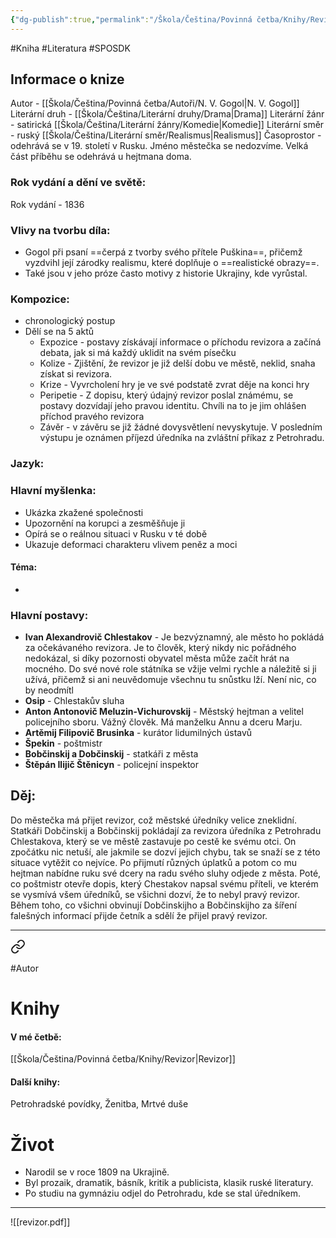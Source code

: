 ```yaml
---
{"dg-publish":true,"permalink":"/Škola/Čeština/Povinná četba/Knihy/Revizor/","created":"1980-01-01T00:00:00.000+01:00","updated":"2024-03-18T08:54:40.490+01:00"}
---
```


#Kniha #Literatura #SPOSDK
## Informace o knize
Autor -  [[Škola/Čeština/Povinná četba/Autoři/N. V. Gogol\|N. V. Gogol]]
Literární druh - [[Škola/Čeština/Literární druhy/Drama\|Drama]]
Literární žánr -  satirická [[Škola/Čeština/Literární žánry/Komedie\|Komedie]]
Literární směr - ruský [[Škola/Čeština/Literární směr/Realismus\|Realismus]]
Časoprostor -  odehrává se v 19. století v Rusku. Jméno městečka se nedozvíme. Velká část příběhu se odehrává u hejtmana doma.
### Rok vydání a dění ve světě:
Rok vydání - 1836
### Vlivy na tvorbu díla:
- Gogol při psaní ==čerpá z tvorby svého přítele Puškina==, přičemž vyzdvihl její zárodky realismu, které doplňuje o ==realistické obrazy==.
- Také jsou v jeho próze často motivy z historie Ukrajiny, kde vyrůstal.
### Kompozice:
- chronologický postup
- Dělí se na 5 aktů
	- Expozice - postavy získávají informace o příchodu revizora a začíná debata, jak si má každý uklidit na svém písečku
	- Kolize - Zjištění, že revizor je již delší dobu ve městě, neklid, snaha získat si revizora.
	- Krize - Vyvrcholení hry je ve své podstatě zvrat děje na konci hry
	- Peripetie - Z dopisu, který údajný revizor poslal známému, se postavy dozvídají jeho pravou identitu. Chvíli na to je jim ohlášen příchod pravého revizora
	- Závěr - v závěru se již žádné dovysvětlení nevyskytuje. V posledním výstupu je oznámen příjezd úředníka na zvláštní příkaz z Petrohradu.
### Jazyk:

### Hlavní myšlenka:
- Ukázka zkažené společnosti
- Upozornění na korupci a zesměšňuje ji
- Opírá se o reálnou situaci v Rusku v té době
- Ukazuje deformaci charakteru vlivem peněz a moci
#### Téma:
 - 
### Hlavní postavy:
- __Ivan Alexandrovič Chlestakov__ - Je bezvýznamný, ale město ho pokládá za očekávaného revizora. Je to člověk, který nikdy nic pořádného nedokázal, si díky pozornosti obyvatel města může začít hrát na mocného. Do své nové role státníka se vžije velmi rychle a náležitě si ji užívá, přičemž si ani neuvědomuje všechnu tu snůstku lží. Není nic, co by neodmítl
- __Osip__ - Chlestakův sluha
- __Anton Antonovič Meluzin-Vichurovskij__ - Městský hejtman a velitel policejního sboru. Vážný člověk. Má manželku Annu a dceru Marju.
- __Artěmij Filipovič Brusinka__ - kurátor lidumilných ústavů
- __Špekin__ - poštmistr
- __Bobčinskij a Dobčinskij__ - statkáři z města
- __Štěpán Ilijič Štěnicyn__ - policejní inspektor
## Děj:
Do městečka má přijet revizor, což městské úředníky velice zneklidní. Statkáři Dobčinskij a Bobčinskij pokládají za revizora úředníka z Petrohradu Chlestakova, který se ve městě zastavuje po cestě ke svému otci. On zpočátku nic netuší, ale jakmile se dozví jejich chybu, tak se snaží se z této situace vytěžit co nejvíce. Po přijmutí různých úplatků a potom co mu hejtman nabídne ruku své dcery na radu svého sluhy odjede z města. Poté, co poštmistr otevře dopis, který Chestakov napsal svému příteli, ve kterém se vysmívá všem úředníků, se všichni dozví, že to nebyl pravý revizor. Během toho, co všichni obvinují Dobčinskijho a Bobčinskijho za šíření falešných informací přijde četník a sdělí že přijel pravý revizor.
___

<div class="transclusion internal-embed is-loaded"><a class="markdown-embed-link" href="/skola/cestina/povinna-cetba/autori/n-v-gogol/" aria-label="Open link"><svg xmlns="http://www.w3.org/2000/svg" width="24" height="24" viewBox="0 0 24 24" fill="none" stroke="currentColor" stroke-width="2" stroke-linecap="round" stroke-linejoin="round" class="svg-icon lucide-link"><path d="M10 13a5 5 0 0 0 7.54.54l3-3a5 5 0 0 0-7.07-7.07l-1.72 1.71"></path><path d="M14 11a5 5 0 0 0-7.54-.54l-3 3a5 5 0 0 0 7.07 7.07l1.71-1.71"></path></svg></a><div class="markdown-embed">




#Autor 
# Knihy
#### V mé četbě:
[[Škola/Čeština/Povinná četba/Knihy/Revizor\|Revizor]]
#### Další knihy:
Petrohradské povídky, Ženitba, Mrtvé duše
# Život
- Narodil se v roce 1809 na Ukrajině.
- Byl prozaik, dramatik, básník, kritik a publicista, klasik ruské literatury.
- Po studiu na gymnáziu odjel do Petrohradu, kde se stal úředníkem.


</div></div>

___

![[revizor.pdf]]